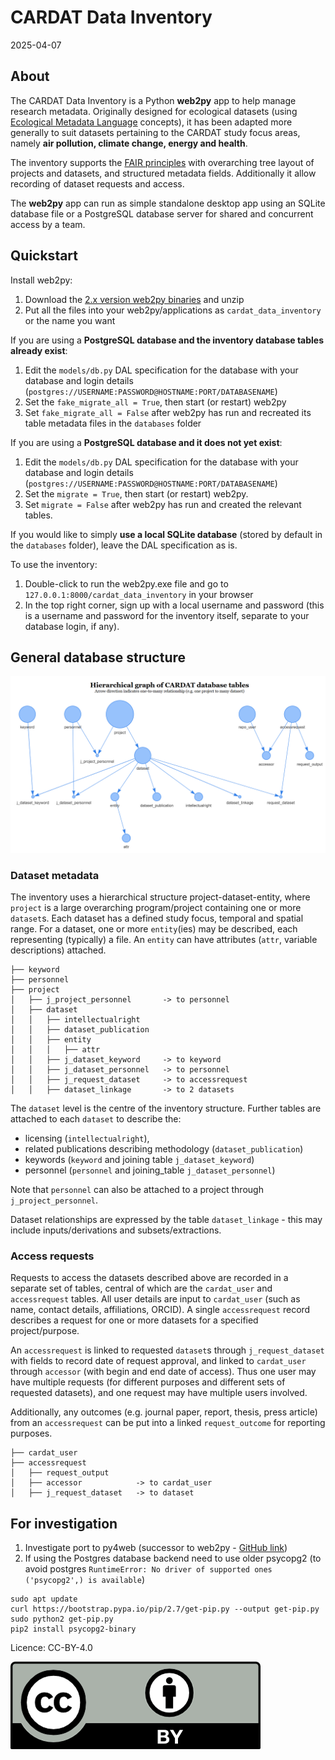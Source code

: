 CARDAT Data Inventory
================
2025-04-07

## About

The CARDAT Data Inventory is a Python **web2py** app to help manage
research metadata. Originally designed for ecological datasets (using
[Ecological Metadata Language](https://eml.ecoinformatics.org/)
concepts), it has been adapted more generally to suit datasets
pertaining to the CARDAT study focus areas, namely **air pollution,
climate change, energy and health**.

The inventory supports the [FAIR
principles](https://doi.org/10.1038/sdata.2016.18) with overarching tree
layout of projects and datasets, and structured metadata fields.
Additionally it allow recording of dataset requests and access.

The **web2py** app can run as simple standalone desktop app using an
SQLite database file or a PostgreSQL database server for shared and
concurrent access by a team.

## Quickstart

Install web2py:

1.  Download the [2.x version web2py
    binaries](http://www.web2py.com/init/default/download) and unzip
2.  Put all the files into your web2py/applications as
    `cardat_data_inventory` or the name you want

If you are using a **PostgreSQL database and the inventory database
tables already exist**:

1.  Edit the `models/db.py` DAL specification for the database with your
    database and login details
    (`postgres://USERNAME:PASSWORD@HOSTNAME:PORT/DATABASENAME`)
2.  Set the `fake_migrate_all = True`, then start (or restart) web2py
3.  Set `fake_migrate_all = False` after web2py has run and recreated
    its table metadata files in the `databases` folder

If you are using a **PostgreSQL database and it does not yet exist**:

1.  Edit the `models/db.py` DAL specification for the database with your
    database and login details
    (`postgres://USERNAME:PASSWORD@HOSTNAME:PORT/DATABASENAME`)
2.  Set the `migrate = True`, then start (or restart) web2py.
3.  Set `migrate = False` after web2py has run and created the relevant
    tables.

If you would like to simply **use a local SQLite database** (stored by
default in the `databases` folder), leave the DAL specification as is.

To use the inventory:

1.  Double-click to run the web2py.exe file and go to
    `127.0.0.1:8000/cardat_data_inventory` in your browser
2.  In the top right corner, sign up with a local username and password
    (this is a username and password for the inventory itself, separate
    to your database login, if any).

## General database structure

![](static/images/CARDAT_tbl_relation.png)

### Dataset metadata

The inventory uses a hierarchical structure project-dataset-entity,
where `project` is a large overarching program/project containing one or
more `dataset`s. Each dataset has a defined study focus, temporal and
spatial range. For a dataset, one or more `entity`(ies) may be
described, each representing (typically) a file. An `entity` can have
attributes (`attr`, variable descriptions) attached.

    ├── keyword
    ├── personnel
    ├── project
    │   ├── j_project_personnel       -> to personnel
    │   ├── dataset
    │   │   ├── intellectualright
    │   │   ├── dataset_publication
    │   │   ├── entity
    │   │   │   ├── attr
    │   │   ├── j_dataset_keyword     -> to keyword
    │   │   ├── j_dataset_personnel   -> to personnel
    │   │   ├── j_request_dataset     -> to accessrequest
    │   │   ├── dataset_linkage       -> to 2 datasets

The `dataset` level is the centre of the inventory structure. Further
tables are attached to each `dataset` to describe the:

- licensing (`intellectualright`),
- related publications describing methodology (`dataset_publication`)
- keywords (`keyword` and joining table `j_dataset_keyword`)
- personnel (`personnel` and joining_table `j_dataset_personnel`)

Note that `personnel` can also be attached to a project through
`j_project_personnel`.

Dataset relationships are expressed by the table `dataset_linkage` -
this may include inputs/derivations and subsets/extractions.

### Access requests

Requests to access the datasets described above are recorded in a
separate set of tables, central of which are the `cardat_user` and
`accessrequest` tables. All user details are input to `cardat_user`
(such as name, contact details, affiliations, ORCID). A single
`accessrequest` record describes a request for one or more datasets for
a specified project/purpose.

An `accessrequest` is linked to requested `dataset`s through
`j_request_dataset` with fields to record date of request approval, and
linked to `cardat_user` through `accessor` (with begin and end date of
access). Thus one user may have multiple requests (for different
purposes and different sets of requested datasets), and one request may
have multiple users involved.

Additionally, any outcomes (e.g. journal paper, report, thesis, press
article) from an `accessrequest` can be put into a linked
`request_outcome` for reporting purposes.

    ├── cardat_user
    ├── accessrequest
    │   ├── request_output
    │   ├── accessor            -> to cardat_user
    │   ├── j_request_dataset   -> to dataset

## For investigation

1.  Investigate port to py4web (successor to web2py - [GitHub
    link](https://github.com/web2py/py4web))
2.  If using the Postgres database backend need to use older psycopg2
    (to avoid postgres
    `RuntimeError: No driver of supported ones ('psycopg2',) is available`)

<!-- -->

    sudo apt update
    curl https://bootstrap.pypa.io/pip/2.7/get-pip.py --output get-pip.py
    sudo python2 get-pip.py
    pip2 install psycopg2-binary

Licence: CC-BY-4.0

![](cc-by-4_0.png)
